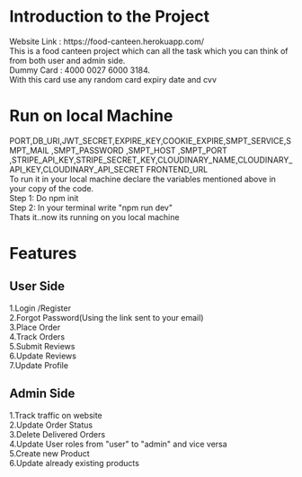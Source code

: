 <h1>Introduction to the Project </h1>
Website Link : https://food-canteen.herokuapp.com/ <br>
This is a food canteen project which can all the task which you can think of from both user and admin side.<br>
Dummy Card : 4000 0027 6000 3184.<br>
With this card use any random card expiry date and cvv


<h1>Run on local Machine</h1>
PORT,DB_URI,JWT_SECRET,EXPIRE_KEY,COOKIE_EXPIRE,SMPT_SERVICE,SMPT_MAIL ,SMPT_PASSWORD ,SMPT_HOST ,SMPT_PORT ,STRIPE_API_KEY,STRIPE_SECRET_KEY,CLOUDINARY_NAME,CLOUDINARY_API_KEY,CLOUDINARY_API_SECRET
FRONTEND_URL <br>
To run it in your local machine declare the variables mentioned above in your copy of the code.<br>
Step 1: Do npm init<br>
Step 2: In your terminal write "npm run dev"<br>
Thats it..now its running on you local machine


<h1>Features</h1>
<h2>User Side</h2>
1.Login /Register <br>
2.Forgot Password(Using the link sent to your email) <br>
3.Place Order <br>
4.Track Orders <br>
5.Submit Reviews <br>
6.Update Reviews <br>
7.Update Profile <br>

<h2>Admin Side</h2>
1.Track traffic on website <br>
2.Update Order Status <br>
3.Delete Delivered Orders <br>
4.Update User roles from "user" to "admin" and vice versa <br>
5.Create new Product <br>
6.Update already existing products <br>


